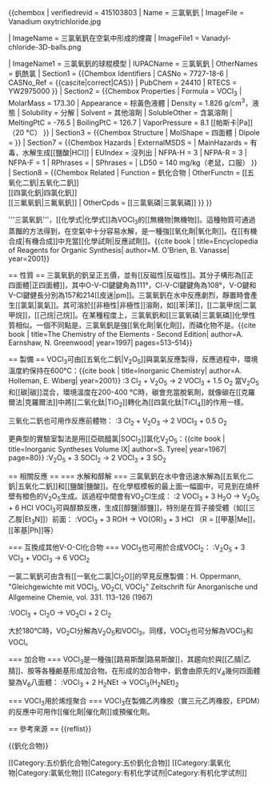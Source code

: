 {{chembox
| verifiedrevid = 415103803
|   Name = 三氯氧釩
|   ImageFile = Vanadium oxytrichloride.jpg
<!-- | ImageSize = 150px -->
|   ImageName = 三氯氧釩在空氣中形成的煙霧
|   ImageFile1 = Vanadyl-chloride-3D-balls.png
<!-- | ImageSize1 = 150px  -->
|   ImageName1 = 三氯氧釩的球棍模型
|   IUPACName = 三氯氧釩
|   OtherNames = 釩酰氯
| Section1 = {{Chembox Identifiers
|   CASNo = 7727-18-6
|    CASNo_Ref = {{cascite|correct|CAS}}
|   PubChem = 24410
|   RTECS = YW2975000
  }}
| Section2 = {{Chembox Properties
|   Formula = VOCl<sub>3</sub>
|   MolarMass = 173.30
|   Appearance = 棕黃色液體
|   Density = 1.826 g/cm<sup>3</sup>，液態
|   Solubility = 分解
|   Solvent = 其他溶劑
|   SolubleOther = 含氯溶劑
|   MeltingPtC = -76.5
|   BoilingPtC = 126.7
|   VaporPressure = 8.1 [[帕斯卡|Pa]]（20 °C） 
  }}
| Section3 = {{Chembox Structure
|   MolShape = 四面體
|   Dipole =
  }}
| Section7 = {{Chembox Hazards
|   ExternalMSDS =
|   MainHazards = 有毒，水解生成[[鹽酸|HCl]]
|   EUIndex = 沒列出
|   NFPA-H = 3
|   NFPA-R = 3
|   NFPA-F = 1
|   RPhrases = 
|   SPhrases = 
|   LD50 = 140 mg/kg（老鼠，口服）
  }}
| Section8 = {{Chembox Related
|   Function = 釩化合物
|   OtherFunctn = [[五氧化二釩|五氧化二釩]]<br/>[[四氯化釩|四氯化釩]]<br/>[[三氟氧釩|三氟氧釩]]
|   OtherCpds = [[三氯氧磷|三氯氧磷]]
  }}
}}

'''三氯氧釩'''，[[化學式|化學式]]為VOCl<sub>3</sub>的[[無機物|無機物]]。這種物質可通過蒸餾的方法得到，在空氣中十分容易水解，是一種強[[氧化劑|氧化劑]]。在[[有機合成|有機合成]]中充當[[化學試劑|反應試劑]]。<ref>{{cite book | title=Encyclopedia of Reagents for Organic Synthesis| author=M. O'Brien, B. Vanasse| year=2001}}</ref>

== 性質 ==
三氯氧釩的釩呈正五價，並有[[反磁性|反磁性]]。其分子構形為[[正四面體|正四面體]]，其中O-V-Cl鍵鍵角為111°，Cl-V-Cl鍵鍵角為108°，V-O鍵和V-Cl鍵健長分別為157和214[[皮迷|pm]]。三氯氧釩在水中反應劇烈，靜置時會產生[[氯氣|氯氣]]。其可溶於[[非極性|非極性]]溶劑，如[[苯|苯]]，[[二氯甲烷|二氯甲烷]]，[[己烷|己烷]]。在某種程度上，三氯氧釩和[[三氯氧磷|三氯氧磷]]化學性質相似。一個不同點是，三氯氧釩是強[[氧化劑|氧化劑]]，而磷化物不是。<ref>{{cite book | title=The Chemistry of the Elements - Second Edition| author=A. Earnshaw, N. Greenwood| year=1997| pages=513–514}}</ref>

== 製備 ==
VOCl<sub>3</sub>可由[[五氧化二釩|V<sub>2</sub>O<sub>5</sub>]]與氯氣反應製得，反應過程中，環境溫度約保持在600°C：<ref>{{cite book | title=Inorganic Chemistry| author=A. Holleman, E. Wiberg| year=2001}}</ref>
:3 Cl<sub>2</sub> + V<sub>2</sub>O<sub>5</sub>  →  2 VOCl<sub>3</sub> + 1.5 O<sub>2</sub>
當V<sub>2</sub>O<sub>5</sub>和[[碳|碳]]混合，環境溫度在200-400 °C時，碳會充當脫氧劑，就像碳在[[克羅爾法|克羅爾法]]中將[[二氧化鈦|TiO<sub>2</sub>]]轉化為[[四氯化鈦|TiCl<sub>4</sub>]]的作用一樣。

三氧化二釩也可用作反應前體物：
:3 Cl<sub>2</sub> + V<sub>2</sub>O<sub>3</sub>  →  2 VOCl<sub>3</sub> + 0.5 O<sub>2</sub>

更典型的實驗室製法是用[[亞硫醯氯|SOCl<sub>2</sub>]]氯化V<sub>2</sub>O<sub>5</sub>：<ref>{{cite book | title=Inorganic Syntheses Volume IX| author=S. Tyree| year=1967| page=80}}</ref>
:V<sub>2</sub>O<sub>5</sub> + 3 SOCl<sub>2</sub>  →  2 VOCl<sub>3</sub> + 3 SO<sub>2</sub>

== 相關反應 ==
=== 水解和醇解 ===
三氯氧釩在水中會迅速水解為[[五氧化二釩|五氧化二釩]]和[[鹽酸|鹽酸]]。在化學框模板的最上面一幅圖中，可見到在燒杯壁有橙色的V<sub>2</sub>O<sub>5</sub>生成。該過程中間會有VO<sub>2</sub>Cl生成：
:2 VOCl<sub>3</sub> + 3 H<sub>2</sub>O  →  V<sub>2</sub>O<sub>5</sub> + 6 HCl
VOCl<sub>3</sub>可與醇類反應，生成[[醇鹽|醇鹽]]，特別是在質子接受體（如[[三乙胺|Et<sub>3</sub>N]]）前面：
:VOCl<sub>3</sub> + 3 ROH  →  VO(OR)<sub>3</sub> + 3 HCl （R = [[甲基|Me]]，[[苯基|Ph]]等）

=== 互換成其他V-O-Cl化合物 ===
VOCl<sub>3</sub>也可用於合成VOCl<sub>2</sub>：
:V<sub>2</sub>O<sub>5</sub> + 3 VCl<sub>3</sub> + VOCl<sub>3</sub>  →  6 VOCl<sub>2</sub>

一氯二氧釩可由含有[[一氧化二氯|Cl<sub>2</sub>O]]的罕見反應製備：<ref>H. Oppermann, "Gleichgewichte mit VOCl<sub>3</sub>, VO<sub>2</sub>Cl, VOCl<sub>2</sub>" Zeitschrift für Anorganische und Allgemeine Chemie, vol. 331. 113-126 (1967)<!--describes the reaction of V2O5 with Cl2 and of VOCl3 with OCl2 and the conversions of the V-O-Cl's--></ref>

:VOCl<sub>3</sub> + Cl<sub>2</sub>O  →  VO<sub>2</sub>Cl  +  2 Cl<sub>2</sub>

大於180°C時，VO<sub>2</sub>Cl分解為V<sub>2</sub>O<sub>5</sub>和VOCl<sub>3</sub>。同樣，VOCl<sub>2</sub>也可分解為VOCl<sub>3</sub>和VOCl。

=== 加合物 ===
VOCl<sub>3</sub>是一種強[[路易斯酸|路易斯酸]]，其趨向於與[[乙腈|乙腈]]、胺等各種鹼基形成加合物。在形成的加合物中，釩會由原先的V<sub>4</sub>幾何四面體變為V<sub>6</sub>八面體：
:VOCl<sub>3</sub> + 2 H<sub>2</sub>NEt  →  VOCl<sub>3</sub>(H<sub>2</sub>NEt)<sub>2</sub>

=== VOCl<sub>3</sub>用於烯烴聚合 ===
VOCl<sub>3</sub>在製備乙丙橡胶（實三元乙丙橡胶，EPDM）的反應中可用作[[催化劑|催化劑]]或預催化劑。

== 參考來源 ==
{{reflist}}

{{釩化合物}}

[[Category:五价釩化合物|Category:五价釩化合物]]
[[Category:氯氧化物|Category:氯氧化物]]
[[Category:有机化学试剂|Category:有机化学试剂]]